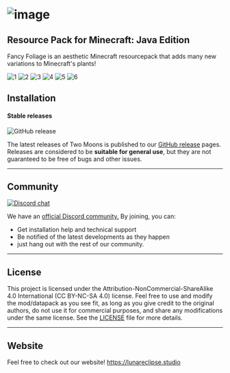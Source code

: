 # ![image](https://cdn.lunareclipse.studio/img/projects/fancy-foliage/banner-text.webp)

## **Resource Pack for Minecraft: Java Edition**

Fancy Foliage is an aesthetic Minecraft resourcepack that adds many new variations to Minecraft's plants!

![1](https://cdn.lunareclipse.studio/img/projects/fancy-foliage/gallery/1.webp)
![2](https://cdn.lunareclipse.studio/img/projects/fancy-foliage/gallery/2.webp)
![3](https://cdn.lunareclipse.studio/img/projects/fancy-foliage/gallery/3.webp)
![4](https://cdn.lunareclipse.studio/img/projects/fancy-foliage/gallery/4.webp)
![5](https://cdn.lunareclipse.studio/img/projects/fancy-foliage/gallery/5.webp)
![6](https://cdn.lunareclipse.studio/img/projects/fancy-foliage/gallery/6.webp)

## **Installation**

#### Stable releases

![GitHub release](https://img.shields.io/github/v/release/LunarEclipseStudios/Fancy-Foliage)

The latest releases of Two Moons is published to our [GitHub release](https://github.com/LunarEclipseStudios/Fancy-Foliage/releases) pages. 
Releases are considered to be **suitable for general use**, but they are not guaranteed to be free of bugs and other issues.

---

## **Community**
[![Discord chat](https://img.shields.io/badge/chat%20on-discord-7289DA?logo=discord&logoColor=white)](https://discord.lunareclipse.studio)

We have an [official Discord community.](https://discord.lunareclipse.studio) By joining, you can:
- Get installation help and technical support
- Be notified of the latest developments as they happen
- just hang out with the rest of our community.

---

## **License**

This project is licensed under the Attribution-NonCommercial-ShareAlike 4.0 International (CC BY-NC-SA 4.0) license. Feel free to use and modify the mod/datapack as you see fit, as long as you give credit to the original authors, do not use it for commercial purposes, and share any modifications under the same license. See the [LICENSE](https://github.com/LunarEclipseStudios/Fancy-Foliage/blob/main/LICENSE.md) file for more details.

---

## **Website**
Feel free to check out our website!
https://lunareclipse.studio
